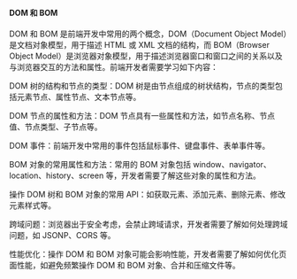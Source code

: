 <!--
 * @Author: Shu Binqi
 * @Date: 2023-02-24 21:18:10
 * @LastEditors: Shu Binqi
 * @LastEditTime: 2023-02-28 03:22:14
 * @Description: DOM 和 BOM 详解
 * @Version: 1.0.0
 * @FilePath: \interviewQuestions\JavaScript\DOM-BOM.md
-->

#### DOM 和 BOM

DOM 和 BOM 是前端开发中常用的两个概念，DOM（Document Object Model）是文档对象模型，用于描述 HTML 或 XML 文档的结构，而 BOM（Browser Object Model）是浏览器对象模型，用于描述浏览器窗口和窗口之间的关系以及与浏览器交互的方法和属性。前端开发者需要学习如下内容：

DOM 树的结构和节点的类型：DOM 树是由节点组成的树状结构，节点的类型包括元素节点、属性节点、文本节点等。

DOM 节点的属性和方法：DOM 节点具有一些属性和方法，如节点名称、节点值、节点类型、子节点等。

DOM 事件：前端开发中常用的事件包括鼠标事件、键盘事件、表单事件等。

BOM 对象的常用属性和方法：常用的 BOM 对象包括 window、navigator、location、history、screen 等，开发者需要了解这些对象的属性和方法。

操作 DOM 树和 BOM 对象的常用 API：如获取元素、添加元素、删除元素、修改元素样式等。

跨域问题：浏览器出于安全考虑，会禁止跨域请求，开发者需要了解如何处理跨域问题，如 JSONP、CORS 等。

性能优化：操作 DOM 和 BOM 对象可能会影响性能，开发者需要了解如何优化页面性能，如避免频繁操作 DOM 和 BOM 对象、合并和压缩文件等。
